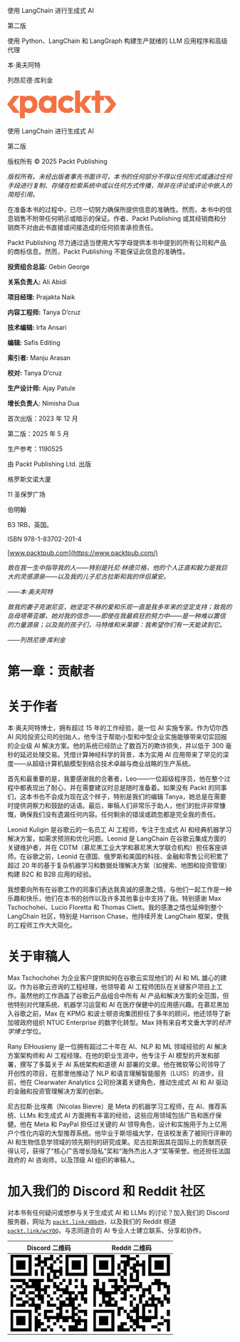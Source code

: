 使用 LangChain 进行生成式 AI

第二版

使用 Python、LangChain 和 LangGraph 构建生产就绪的 LLM 应用程序和高级代理

本·奥夫阿特

列昂尼德·库利金

![新 Packt 标志](img/New_Packt_Logo.png)

使用 LangChain 进行生成式 AI

第二版

版权所有 © 2025 Packt Publishing

*版权所有。未经出版者事先书面许可，本书的任何部分不得以任何形式或通过任何手段进行复制、存储在检索系统中或以任何方式传播，除非在评论或评论中嵌入的简短引用。*

在准备本书的过程中，已尽一切努力确保所提供信息的准确性。然而，本书中的信息销售不附带任何明示或暗示的保证。作者、Packt Publishing 或其经销商和分销商不对由此书直接或间接造成的任何损害承担责任。

Packt Publishing 尽力通过适当使用大写字母提供本书中提到的所有公司和产品的商标信息。然而，Packt Publishing 不能保证此信息的准确性。

**投资组合总监:** Gebin George

**关系负责人:** Ali Abidi

**项目经理:** Prajakta Naik

**内容工程师:** Tanya D’cruz

**技术编辑:** Irfa Ansari

**编辑:** Safis Editing

**索引者:** Manju Arasan

**校对:** Tanya D’cruz

**生产设计师:** Ajay Patule

**增长负责人**: Nimisha Dua

首次出版：2023 年 12 月

第二版：2025 年 5 月

生产参考：1190525

由 Packt Publishing Ltd. 出版

格罗斯文诺大厦

11 圣保罗广场

伯明翰

B3 1RB，英国。

ISBN 978-1-83702-201-4

[www.packtpub.com](https://www.packtpub.com/)

*致在我一生中指导我的人——特别是托尼·林德贝格，他的个人正直和毅力是我巨大的灵感源泉——以及我的儿子尼古拉斯和我的伴侣黛安。*

*——本·奥夫阿特*

*致我的妻子克谢尼亚，她坚定不移的爱和乐观一直是我多年来的坚定支持；致我的岳母塔蒂亚娜，她对我的信念——即使在我最疯狂的努力中——是一种难以置信的力量源泉；以及我的孩子们，马特维和米莱娜：我希望你们有一天能读到它。*

*——列昂尼德·库利金*

# 第一章：贡献者

# 关于作者

本·奥夫阿特博士，拥有超过 15 年的工作经验，是一位 AI 实施专家。作为切尔西 AI 风险投资公司的创始人，他专注于帮助小型和中型企业实施能够带来切实回报的企业级 AI 解决方案。他的系统已经防止了数百万的欺诈损失，并以低于 300 毫秒的延迟处理交易。凭借计算神经科学的背景，本为实用 AI 应用带来了罕见的深度——从超级计算机脑模型到结合技术卓越与商业战略的生产系统。

首先和最重要的是，我要感谢我的合著者，Leo——一位超级程序员，他在整个过程中都表现出了耐心，并在需要建议时总是随时准备着。如果没有 Packt 的同事们，这本书也不会成为现在这个样子，特别是我们的编辑 Tanya，她总是在需要时提供洞察力和鼓励的话语。最后，审稿人们非常乐于助人，他们的批评非常慷慨，确保我们没有遗漏任何内容。任何剩余的错误或疏忽都是完全我的责任。

Leonid Kuligin 是谷歌云的一名员工 AI 工程师，专注于生成式 AI 和经典机器学习解决方案，如需求预测和优化问题。Leonid 是 LangChain 在谷歌云集成方面的关键维护者，并在 CDTM（慕尼黑工业大学和慕尼黑大学联合机构）担任客座讲师。在谷歌之前，Leonid 在德国、俄罗斯和美国的科技、金融和零售公司积累了超过 20 年的基于复杂机器学习和数据处理解决方案（如搜索、地图和投资管理）构建 B2C 和 B2B 应用的经验。

我想要向所有在谷歌工作的同事们表达我真诚的感激之情，与他们一起工作是一种乐趣和快乐，他们在本书的创作以及许多其他事业中支持了我。特别感谢 Max Tschochohei、Lucio Floretta 和 Thomas Cliett。我的感激之情也延伸到整个 LangChain 社区，特别是 Harrison Chase，他持续开发 LangChain 框架，使我的工程师工作大大简化。

# 关于审稿人

Max Tschochohei 为企业客户提供如何在谷歌云实现他们的 AI 和 ML 雄心的建议。作为谷歌云咨询的工程经理，他领导着 AI 工程师团队在关键客户项目上工作。虽然他的工作涵盖了谷歌云产品组合中所有 AI 产品和解决方案的全范围，但他特别对代理系统、机器学习运营和 AI 在医疗保健中的应用感兴趣。在慕尼黑加入谷歌之前，Max 在 KPMG 和波士顿咨询集团担任了多年的顾问，他还领导了新加坡政府组织 NTUC Enterprise 的数字化转型。Max 持有来自考文垂大学的*经济学博士*学位。

Rany ElHousieny 是一位拥有超过二十年在 AI、NLP 和 ML 领域经验的 AI 解决方案架构师和 AI 工程经理。在他的职业生涯中，他专注于 AI 模型的开发和部署，撰写了多篇关于 AI 系统架构和道德 AI 部署的文章。他在微软等公司领导了开创性的项目，在那里他推动了 NLP 和语言理解智能服务（LUIS）的进步。目前，他在 Clearwater Analytics 公司扮演着关键角色，推动生成式 AI 和 AI 驱动的金融和投资管理解决方案的创新。

尼古拉斯·比埃弗（Nicolas Bievre）是 Meta 的机器学习工程师，在 AI、推荐系统、LLMs 和生成式 AI 方面拥有丰富的经验，这些应用领域包括广告和医疗保健。他在 Meta 和 PayPal 担任过关键的 AI 领导角色，设计和实施用于为上亿用户个性化内容的大型推荐系统。他毕业于斯坦福大学，在该校发表了被同行评审的 AI 和生物信息学领域的领先期刊的研究成果。尼古拉斯因其在国际上的贡献而获得认可，获得了“核心广告增长隐私”奖和“海外杰出人才”奖等荣誉。他还担任法国政府的 AI 咨询师，以及顶级 AI 组织的审稿人。

# 加入我们的 Discord 和 Reddit 社区

对本书有任何疑问或想参与关于生成式 AI 和 LLMs 的讨论？加入我们的 Discord 服务器，网址为 [`packt.link/4Bbd9`](https://packt.link/4Bbd9)，以及我们的 Reddit 频道 [`packt.link/wcYOQ`](https://packt.link/wcYOQ)，与志同道合的 AI 专业人士建立联系、分享和协作。

| **Discord 二维码** | **Reddit 二维码** |
| --- | --- |
| ![](img/Discord_QR_Code_2.png) | ![](img/Reddit_QRcode.png) |

